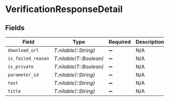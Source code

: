 # VerificationResponseDetail


## Fields

| Field                   | Type                    | Required                | Description             |
| ----------------------- | ----------------------- | ----------------------- | ----------------------- |
| `download_url`          | *T.nilable(::String)*   | :heavy_minus_sign:      | N/A                     |
| `is_failed_reason`      | *T.nilable(T::Boolean)* | :heavy_minus_sign:      | N/A                     |
| `is_private`            | *T.nilable(T::Boolean)* | :heavy_minus_sign:      | N/A                     |
| `parameter_id`          | *T.nilable(::String)*   | :heavy_minus_sign:      | N/A                     |
| `text`                  | *T.nilable(::String)*   | :heavy_minus_sign:      | N/A                     |
| `title`                 | *T.nilable(::String)*   | :heavy_minus_sign:      | N/A                     |
